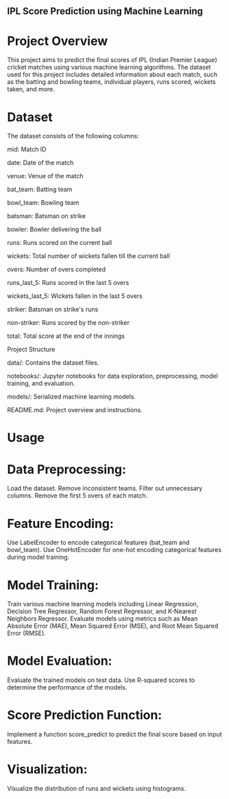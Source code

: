 ## IPL Score Prediction using Machine Learning
# Project Overview
This project aims to predict the final scores of IPL (Indian Premier League) cricket matches using various machine learning algorithms. The dataset used for this project includes detailed information about each match, such as the batting and bowling teams, individual players, runs scored, wickets taken, and more.

# Dataset
The dataset consists of the following columns:

mid: Match ID

date: Date of the match

venue: Venue of the match

bat_team: Batting team

bowl_team: Bowling team

batsman: Batsman on strike

bowler: Bowler delivering the ball

runs: Runs scored on the current ball

wickets: Total number of wickets fallen till the current ball

overs: Number of overs completed

runs_last_5: Runs scored in the last 5 overs

wickets_last_5: Wickets fallen in the last 5 overs

striker: Batsman on strike's runs

non-striker: Runs scored by the non-striker

total: Total score at the end of the innings

Project Structure

data/: Contains the dataset files.

notebooks/: Jupyter notebooks for data exploration, preprocessing, model training, and evaluation.

models/: Serialized machine learning models.

README.md: Project overview and instructions.

# Usage
# Data Preprocessing:
Load the dataset.
Remove inconsistent teams.
Filter out unnecessary columns.
Remove the first 5 overs of each match.
# Feature Encoding:
Use LabelEncoder to encode categorical features (bat_team and bowl_team).
Use OneHotEncoder for one-hot encoding categorical features during model training.
# Model Training:
Train various machine learning models including Linear Regression, Decision Tree Regressor, Random Forest Regressor, and K-Nearest Neighbors Regressor.
Evaluate models using metrics such as Mean Absolute Error (MAE), Mean Squared Error (MSE), and Root Mean Squared Error (RMSE).
# Model Evaluation:
Evaluate the trained models on test data.
Use R-squared scores to determine the performance of the models.
# Score Prediction Function:
Implement a function score_predict to predict the final score based on input features.
# Visualization:
Visualize the distribution of runs and wickets using histograms.
